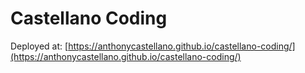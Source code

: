 # Castellano Coding

Deployed at: [https://anthonycastellano.github.io/castellano-coding/](https://anthonycastellano.github.io/castellano-coding/)